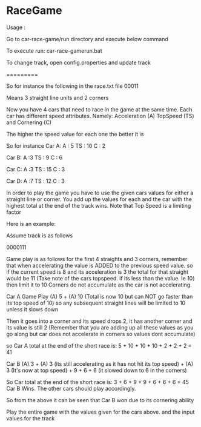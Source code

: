 RaceGame
========
Usage :

Go to car-race-game/run directory and execute below command 

To execute run:  car-race-gamerun.bat

To change track, open config.properties and update track

=========

So for instance the following in the race.txt file 
00011

Means 3 straight line units and 2 corners

Now you have 4 cars that need to race in the game at the same time. Each car has different speed attributes.
Namely: 
Acceleration (A)
TopSpeed	(TS)
and Cornering (C)

The higher the speed value for each one the better it is

So for instance
Car A:
A : 5
TS : 10
C : 2

Car B:
A :3
TS : 9
C : 6

Car C:
A :3
TS : 15
C : 3

Car D:
A :7
TS : 12
C : 3

In order to play the game you have to use the given cars values for either a straight line or corner. You add up the values for each and the car with the
highest total at the end of the track wins.
Note that Top Speed is a limiting factor

Here is an example:

Assume track is as follows

0000111

Game play is as follows for the first 4 straights and 3 corners, remember that when accelerating the value is ADDED to the previous speed value. 
so if the current speed is 8 and its acceleration is 3 the total for that straight would be 11 (Take note of the cars topspeed. if its less than the value. Ie 10) then limit it to 10
Corners do not accumulate as the car is not accelerating.

Car A Game Play
(A) 5 + (A) 10 (Total is now 10 but can NOT go faster than its top speed of 10) so any subsequent straight lines will be limited to 10 unless it slows down

Then it goes into a corner and its speed drops  2, it has another corner and its value is still 2 (Remember that you are adding up all these values as you go along but car does not accelerate in corners so values dont accumulate)

so Car A total at the end of the short race is:  5 + 10 + 10 + 10 + 2 + 2 + 2 = 41

Car B 
(A) 3 + (A) 3 (its still accelerating as it has not hit its top speed) +  (A) 3 (It's now at top speed) + 9 + 6 + 6 (it slowed down to 6 in the corners)

So Car total at the end of the short race is: 3 + 6 + 9 + 9 + 6 + 6 + 6 = 45
Car B Wins.
The other cars should play accordingly.

So from the above it can be seen that Car B won due to its cornering ability

Play the entire game with the values given for the cars above. and the input values for the track
